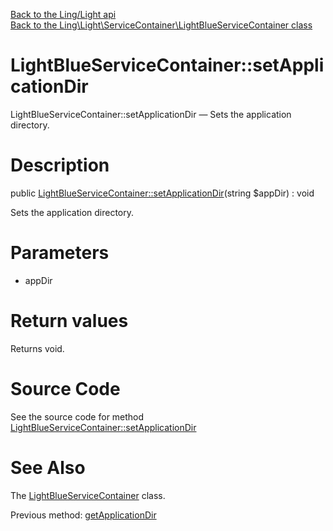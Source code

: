 [Back to the Ling/Light api](https://github.com/lingtalfi/Light/blob/master/doc/api/Ling/Light.md)<br>
[Back to the Ling\Light\ServiceContainer\LightBlueServiceContainer class](https://github.com/lingtalfi/Light/blob/master/doc/api/Ling/Light/ServiceContainer/LightBlueServiceContainer.md)


LightBlueServiceContainer::setApplicationDir
================



LightBlueServiceContainer::setApplicationDir — Sets the application directory.




Description
================


public [LightBlueServiceContainer::setApplicationDir](https://github.com/lingtalfi/Light/blob/master/doc/api/Ling/Light/ServiceContainer/LightBlueServiceContainer/setApplicationDir.md)(string $appDir) : void




Sets the application directory.




Parameters
================


- appDir

    


Return values
================

Returns void.








Source Code
===========
See the source code for method [LightBlueServiceContainer::setApplicationDir](https://github.com/lingtalfi/Light/blob/master/ServiceContainer/LightBlueServiceContainer.php#L44-L47)


See Also
================

The [LightBlueServiceContainer](https://github.com/lingtalfi/Light/blob/master/doc/api/Ling/Light/ServiceContainer/LightBlueServiceContainer.md) class.

Previous method: [getApplicationDir](https://github.com/lingtalfi/Light/blob/master/doc/api/Ling/Light/ServiceContainer/LightBlueServiceContainer/getApplicationDir.md)<br>

